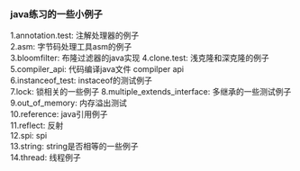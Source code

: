 ### java练习的一些小例子
1.annotation.test: 注解处理器的例子  
2.asm: 字节码处理工具asm的例子  
3.bloomfilter: 布隆过滤器的java实现
4.clone.test: 浅克隆和深克隆的例子  
5.compiler_api: 代码编译java文件 compilper api  
6.instanceof_test: instaceof的测试例子  
7.lock: 锁相关的一些例子
8.multiple_extends_interface: 多继承的一些测试例子  
9.out_of_memory: 内存溢出测试  
10.reference: java引用例子  
11.reflect: 反射  
12.spi: spi  
13.string: string是否相等的一些例子  
14.thread: 线程例子  
